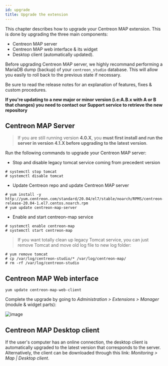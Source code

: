 ```yaml
---
id: upgrade
title: Upgrade the extension
---
```


This chapter describes how to upgrade your Centreon MAP extension. This is done
by upgrading the three main components:

  - Centreon MAP server
  - Centreon MAP web interface & its widget
  - Desktop client (automatically updated).

Before upgrading Centreon MAP server, we highly recommand performing a MariaDB
dump (backup) of your `centreon_studio` database. This will allow you easily to
roll back to the previous state if necessary.

Be sure to read the release notes for an explanation of features, fixes & custom
procedures.

**If you're updating to a new major or minor version (i.e:A.B.x with A or B that
changes) you need to contact our Support service to retrieve the new
repository**

## Centreon MAP Server

> If you are still running version **4.0.X**, you **must first install and run
> the server in version 4.1.X before upgrading to the latest version**.

Run the following commands to upgrade your Centreon MAP server:

- Stop and disable legacy tomcat service coming from precedent version
``` shell
# systemctl stop tomcat
# systemctl disable tomcat
```
- Update Centreon repo and update Centreon MAP server
``` shell
# yum install -y http://yum.centreon.com/standard/20.04/el7/stable/noarch/RPMS/centreon-release-20.04-1.el7.centos.noarch.rpm
# yum update centreon-map-server
```
- Enable and start centreon-map service
``` shell
# systemctl enable centreon-map
# systemctl start centreon-map
```
> If you want totally clean up legacy Tomcat service, you can just remove Tomcat and move old log file to new log folder:
``` shell
# yum remove tomcat
# cp /var/log/centreon-studio/* /var/log/centreon-map/ 
# rm -rf /var/log/centreon-studio
```

## Centreon MAP Web interface

``` shell
yum update centreon-map-web-client
```

Complete the upgrade by going to *Administration \> Extensions \> Manager*
(module & widget parts):

![image](assets/graph-views/update-web-client.png)

## Centreon MAP Desktop client

If the user's computer has an online connection, the desktop client is
automatically upgraded to the latest version that corresponds to the server.
Alternatively, the client can be downloaded through this link: *Monitoring \>
Map | Desktop client*.
